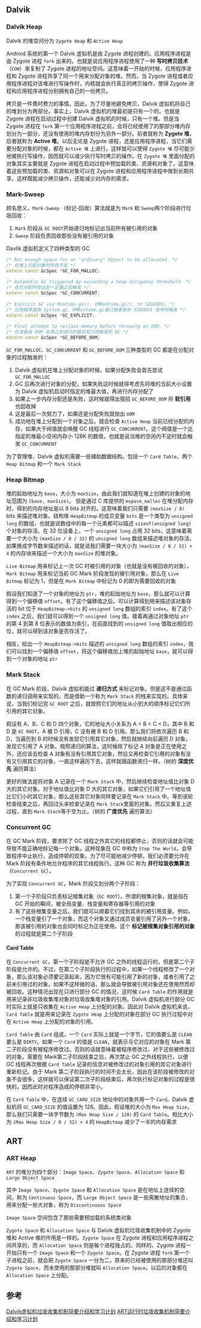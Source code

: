 ## Dalvik

### Dalvik Heap

Dalvik 的堆空间分为 `Zygote Heap` 和 `Active Heap`

Android 系统的第一个 Dalvik 虚拟机是由 Zygote 进程创建的。应用程序进程是由 Zygote 进程 `fork` 出来的。也就是说应用程序进程使用了一种 **写时拷贝技术**（`COW`）来复制了 Zygote 进程的地址空间。这意味着一开始的时候，应用程序进程和 Zygote 进程共享了同一个用来分配对象的堆。然而，当 Zygote 进程或者应用程序进程对该堆进行写操作时，内核就会执行真正的拷贝操作，使得 Zygote 进程和应用程序进程分别拥有自己的一份拷贝。

拷贝是一件费时费力的事情。因此，为了尽量地避免拷贝，Dalvik 虚拟机将自己的堆划分为两部分。事实上，Dalvik 虚拟机的堆最初是只有一个的。也就是 Zygote 进程在启动过程中创建 Dalvik 虚拟机的时候，只有一个堆。但是当 Zygote 进程在 `fork` 第一个应用程序进程之前，会将已经使用了的那部分堆内存划分为一部分，还没有使用的堆内存划分为另外一部分。前者就称为 **Zygote 堆**，后者就称为 **Active 堆**。以后无论是 Zygote 进程，还是应用程序进程，当它们需要分配对象的时候，都在 `Active 堆` 上进行。这样就可以使得 `Zygote 堆` 尽可能少地被执行写操作，因而就可以减少执行写时拷贝的操作。在 `Zygote 堆` 里面分配的对象其实主要就是 Zygote 进程在启动过程中预加载的类、资源和对象了。这意味着这些预加载的类、资源和对象可以在 Zygote 进程和应用程序进程中做到长期共享。这样既能减少拷贝操作，还能减少对内存的需求。

### Mark-Sweep

顾名思义，`Mark-Sweep` （标记-回收）算法就是为 `Mark` 和 `Sweep`两个阶段进行垃圾回收：
1. `Mark` 阶段从 `GC ROOT`开始递归地标记出当前所有被引用的对象
2. `Sweep` 阶段负责回收那些没有被引用的对象

Davlik 虚拟机定义了四种类型的 GC

```cpp
/* Not enough space for an "ordinary" Object to be allocated. */  
/* 在堆上分配对象时内存不足 */
extern const GcSpec *GC_FOR_MALLOC;  
  
/* Automatic GC triggered by exceeding a heap occupancy threshold. */  
/* 在已分配内存达到一定量之后触发 */
extern const GcSpec *GC_CONCURRENT;  
  
/* Explicit GC via Runtime.gc(), VMRuntime.gc(), or SIGUSR1. */  
/* 应用程序调用 System.gc、VMRuntime.gc接口或者收到 SIGUSR1 信号时触发 */
extern const GcSpec *GC_EXPLICIT;  
  
/* Final attempt to reclaim memory before throwing an OOM. */  
/* 在准备抛 OOM 异常之前进行的最后努力而触发的 GC */
extern const GcSpec *GC_BEFORE_OOM;  
```

`GC_FOR_MALLOC`、`GC_CONCURRENT` 和 `GC_BEFORE_OOM` 三种类型的 GC 都是在分配对象的过程触发的：

1. Dalvik 虚拟机在堆上分配对象的时候，如果分配失败会首先尝试 `GC_FOR_MALLOC`
2. GC 后再次进行对象的分配，如果失败这时候就得考虑先将堆的当前大小设置为 Dalvik 虚拟机启动时指定的堆最大值，再进行内存分配了
3. 如果上一步内存分配还是失败，这时候就得出狠招 `GC_BEFORE_OOM` 将 **软引用** 也回收掉
4. 这是最后一次努力了，如果还是分配失败就抛出 `OOM`
5. 成功地在堆上分配到一个对象之后，就会检查 `Active Heap` 当前已经分配的内存，如果大于阀值就会唤醒 GC 线程进行 `GC_CONCURRENT`。这个阀值是一个比指定的堆最小空闲内存小 128K 的数值，也就是说当堆的空闲内不足时就会触发 `GC_CONCURRENT`



为了管理堆，Dalvik 虚拟机需要一些辅助数据结构，包括一个 `Card Table`、两个 `Heap Bitmap` 和一个 `Mark Stack`

### Heap Bitmap

堆的起始地址为 `base`，大小为 `maxSize`，由此我们就知道在堆上创建的对象的地址范围为 `[base, maxSize)`。 但是通过 C 库提供的 `mspace_malloc` 在堆分配内存时，得到的内存地址是以 8 bits 对齐的。这意味着我们只需要 `(maxSize / 8)` bits 来描述堆对象。结构体 `HeapBitmap` 的成员变量 `bits` 是一个类型为 `unsigned long` 的数组，也就是说数组中的每一个元素都可以描述 `sizeof(unsigned long)` 个对象的存活。在 32 位设备上，一个 `unsigned long` 占用 32 bits，这意味着需要一个大小为 `(maxSize / 8 / 32)` 的 `unsigned long` 数组来描述堆对象的存活。如果换成字节数来描述的话，就是说我们需要一块大小为 `(maxSize / 8 / 32) × 4` 的内存块来描述一个大小为 `maxSize` 的堆对象。

`Live Bitmap` 用来标记上一次 GC 时被引用的对象（也就是没有被回收的对象），`Mark Bitmap` 用来标记当前 GC Mark 阶段发现的被引用对象，那么在 `Live Bitmap` 标记为 1，但是在 `Mark Bitmap` 中标记为 0 的即为需要回收的对象

假设我们知道了一个对象的地址为 `ptr`，堆的起始地址为 `base`，那么就可以计算得到一个偏移值 `offset`。有了这个偏移值之后，可以计算得到用来描述该对象存活的 bit 位于 `HeapBitmap->bits` 的 `unsigned long` 数组的索引 `index`。有了这个 `index` 之后，我们就可以得到一个 `unsigned long` 值。接着再通过对象地址 `ptr` 的第 4 到第 8 位表示的数值为索引，在前面找到的 `unsigned long` 值取出相应的位，就可以得到该对象是否存活了。

相反，给出一个 `HeapBitmap->bits` 描述的 `unsigned long` 数组的索引 `index`，我们可以找到一个偏移值 `offset`，将这个偏移值加上堆的起始地址 `base`，就可以得到一个对象的地址 `ptr`

### Mark Stack

在 GC Mark 阶段，Dalvik 虚拟机能过 **递归方式** 来标记对象。但是这不是通过函数的递归调用来实现的，而是借助一个称为 `Mark Stack` 的栈来实现的。具体来说，当我们标记完 `GC ROOT` 之后，就按照它们的地址从小到大的顺序标记它们所引用的其它对象。

假设有 A、B、C 和 D 四个对象，它的地址大小关系为 A < B < C < D，其中 B 和 D 是 `GC ROOT`，A 被 D 引用，C 没有被 B 和 D 引用。那么我们将依次遍历 B 和 D，当遍历到 B 的时候没有发现它引用其它对象，然后就继续向前遍历 D 对象，发现它引用了 A 对象。按照递归的算法，这时候除了标记 A 对象是正在使用之外，还应该去检查 A 对象有没有引用其它对象，然后又再检查它引用的对象有没有又引用其它的对象，一直这样遍历下去，这样就跟函数递归一样。（树的 **深度优先** 遍历算法）

更好的做法是将对象 A 记录在一个 `Mark Stack` 中，然后继续检查地址值比对象 D 大的其它对象。对于地址值比对象 D 大的其它对象，如果它们引用了一个地址值比它们小的其它对象，那么这些其它对象同样要记录在 `Mark Stack` 中。等到该轮检查结束之后，再回过头来检查记录在 `Mark Stack`里面的对象。然后又重复上述过程，直到 `Mark Stack`等于空为止。（树的 **广度优先** 遍历算法）

### Concurrent GC

在 GC Mark 阶段，要求除了 GC 线程之外其它的线程都停止，否则的话就会可能导致不能正确地标记每一个对象。这种现象在 GC 中称为 `Stop The World`，会导致程序中止执行，造成停顿的现象。为了尽可能地减少停顿，我们必须要允许在 Mark 阶段有条件地允许程序的其它线程执行。这种 GC 称为 **并行垃圾收集算法**（`Concurrent GC`）。

为了实现 `Concurrent GC`，Mark 阶段又划分两个子阶段：
1. 第一个子阶段只负责标记根集对象（`GC ROOT`）。所谓的根集对象，就是指在 GC 开始的瞬间，被全局变量、栈变量和寄存器等引用的对象
2. 有了这些根集变量之后，我们就可以顺着它们找到其余的被引用变量。例如，一个栈变量引了一个对象，而这个对象又通过成员变量引用了另外一个对象，那该被引用的对象也会同时标记为正在使用。这个 **标记被根集对象引用的对象** 的过程就是第二个子阶段

#### Card Table

在 `Concurrent GC`，第一个子阶段是不允许 GC 之外的线程运行的，但是第二个子阶段是允许的。不过，在第二个子阶段执行的过程中，如果一个线程修改了一个对象，那么该对象必须要记录起来，因为它很有可能引用了新的对象，或者引用了之前未引用过的对象。如果不这样做的话，那么就会导致被引用对象还在使用然而却被回收。这种情况出现在只进行部分 GC 的情况，这时候 `Card Table` 的作用就是用来记录非垃圾收集堆对象对垃圾收集堆对象的引用。Dalvik 虚拟机进行部分 GC 时实际上就是只收集在 `Active Heap` 上分配的对象。因此对 Dalvik 虚拟机来说，`Card Table` 就是用来记录在 `Zygote Heap` 上分配的对象在部分 GC 执行过程中对在 `Active Heap` 上分配的对象的引用。

`Card Table` 由 `Card` 组成，一个 `Card` 实际上就是一个字节，它的值要么是 `CLEAN` 要么是 `DIRTY`。如果一个 `Card` 的值是 `CLEAN`，就表示与它对应的对象在 Mark 第二子阶段没有被程序修改过。否则的话就意味着被程序修改过，对于这些被修改过的对象。需要在 Mark第二子阶段结束之后，再次禁止 GC 之外线程执行，以便 GC 线程再次根据 `Card Table` 记录的信息对被修改过的对象引用的其它对象进行重新标记。由于 Mark 第二子阶段执行的时间不会太长，因此在该阶段被修改的对象不会很多，这样就可以保证第二次子阶段结束后，再次执行标记对象的过程是很快的，因而此时对程序造成的停顿非常小。

在 `Card Table` 中，在连续 `GC_CARD_SIZE` 地址中的对象共用一个 `Card`。Dalvik 虚拟机将 `GC_CARD_SIZE` 的值设置为 128。因此，假设堆的大小为 `Max Heap Size`，那么我们只需要一块字节数为 `(Max Heap Size / 128)` 的 `Card Table`。相比大小为 `(Max Heap Size / 8 / 32) × 4` 的 `HeapBitmap` 减少了一半的内存需求



## ART

### ART Heap

`ART` 的堆分为四个部分：`Image Space`、`Zygote Space`、`Allocation Space` 和 `Large Object Space`

其中 `Image Space`、`Zygote Space` 和 `Allocation Space` 是在地址上连续的空间，称为 `Continuous Space`，而 `Large Object Space` 是一些离散地址的集合，用来分配一些大对象，称为 `Discontinuous Space`

`Image Space` 空间包含了那些需要预加载的系统类对象

`Zygote Space` 和 `Allocation Space` 与 Dalvik 虚拟机垃圾收集机制中的 Zygote 堆和 Active 堆的作用是一样的。`Zygote Space` 在 Zygote 进程和应用程序进程之间共享的，而 `Allocation Space` 则是每个进程独占的。同样的，Zygote 进程一开始只有一个 `Image Space` 和一个 `Zygote Space`。在 Zygote 进程 `fork` 第一个子进程之前，就会把 `Zygote Space` 一分为二，原来的已经被使用的那部分堆还叫 `Zygote Space`，而未使用的那部分堆就叫 `Allocation Space`。以后的对象都在 `Allocation Space` 上分配。


## 参考

[Dalvik虚拟机垃圾收集机制简要介绍和学习计划](https://blog.csdn.net/luoshengyang/article/details/41338251)
[ART运行时垃圾收集机制简要介绍和学习计划](https://blog.csdn.net/luoshengyang/article/details/42072975)